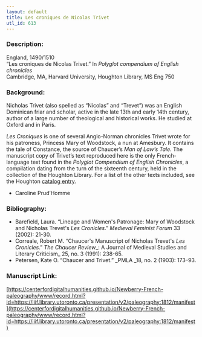 ```yaml
---
layout: default
title: Les croniques de Nicolas Trivet
utl_id: 613
---
```


### Description:

England, 1490/1510<br>
“Les croniques de Nicolas Trivet.” In _Polyglot compendium of English chronicles_<br>
Cambridge, MA, Harvard University, Houghton Library, MS Eng 750

### Background:

Nicholas Trivet (also spelled as “Nicolas” and “Trevet”) was an English Dominican friar and scholar, active in the late 13th and early 14th century, author of a large number of theological and historical works. He studied at Oxford and in Paris.

_Les Croniques_ is one of several Anglo-Norman chronicles Trivet wrote for his patroness, Princess Mary of Woodstock, a nun at Amesbury. It contains the tale of Constance, the source of Chaucer’s _Man of Law’s Tale_. The manuscript copy of Trivet’s text reproduced here is the only French-language text found in the _Polyglot Compendium of English Chronicles_, a compilation dating from the turn of the sixteenth century, held in the collection of the Houghton Library. For a list of the other texts included, see the Houghton <a href="http://hollis.harvard.edu/primo_library/libweb/action/dlDisplay.do?vid=HVD&search_scope=default_scope&docId=HVD_ALEPH009702806&fn=permalink">catalog entry</a>.

- Caroline Prud’Homme

### Bibliography:

- Barefield, Laura. “Lineage and Women's Patronage: Mary of Woodstock and Nicholas Trevet's _Les Cronicles_.” _Medieval Feminist Forum_ 33 (2002): 21-30.
- Correale, Robert M. “Chaucer's Manuscript of Nicholas Trevet's _Les Cronicles_.” _The Chaucer Review__: A Journal of Medieval Studies and Literary Criticism_ 25, no. 3 (1991): 238-65.
- Petersen, Kate O. “Chaucer and Trivet.” _PMLA _18, no. 2 (1903): 173–93.

### Manuscript Link:

[https://centerfordigitalhumanities.github.io/Newberry-French-paleography/www/record.html?id=https://iiif.library.utoronto.ca/presentation/v2/paleography:1812/manifest](https://centerfordigitalhumanities.github.io/Newberry-French-paleography/www/record.html?id=https://iiif.library.utoronto.ca/presentation/v2/paleography:1812/manifest)
